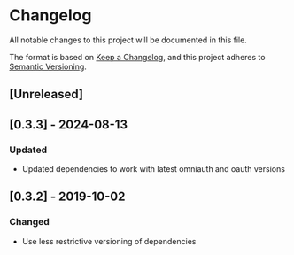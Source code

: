 # Changelog
All notable changes to this project will be documented in this file.

The format is based on [Keep a Changelog](https://keepachangelog.com/en/1.0.0/),
and this project adheres to [Semantic Versioning](https://semver.org/spec/v2.0.0.html).

## [Unreleased]

## [0.3.3] - 2024-08-13
### Updated
- Updated dependencies to work with latest omniauth and oauth versions

## [0.3.2] - 2019-10-02
### Changed
- Use less restrictive versioning of dependencies
